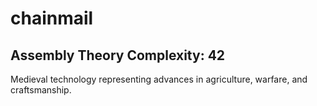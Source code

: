 # chainmail

## Assembly Theory Complexity: 42
Medieval technology representing advances in agriculture, warfare, and craftsmanship.
